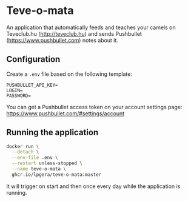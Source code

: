 # Teve-o-mata

An application that automatically feeds and teaches your camels on Teveclub.hu (http://teveclub.hu) and sends Pushbullet (https://www.pushbullet.com) notes about it.

## Configuration

Create a `.env` file based on the following template:

```dotenv
PUSHBULLET_API_KEY=
LOGIN=
PASSWORD=
```

You can get a Pushbullet access token on your account settings page: https://www.pushbullet.com/#settings/account

## Running the application

```bash
docker run \
  --detach \
  --env-file .env \
  --restart unless-stopped \
  --name teve-o-mata \
  ghcr.io/lpgera/teve-o-mata:master
```

It will trigger on start and then once every day while the application is running.
